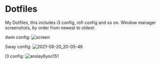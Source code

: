 # Dotfiles
My Dotfiles, this includes i3 config, rofi config and so on. Window manager screenshots, by order from newest to oldest:

dwm config:
![screen](https://user-images.githubusercontent.com/53487681/134557181-194346db-d32f-4dc5-8f9f-ac023ae1baf4.png)


Sway config:
![2021-08-20_20-05-46](https://user-images.githubusercontent.com/53487681/130269050-5d5871b0-d3ec-48e7-a8cf-4de8a33f0af8.jpeg)

I3 config: 
![anslay6yoc151](https://user-images.githubusercontent.com/53487681/130269218-e7a8565b-c528-4a45-a199-241558cd51d2.png)
